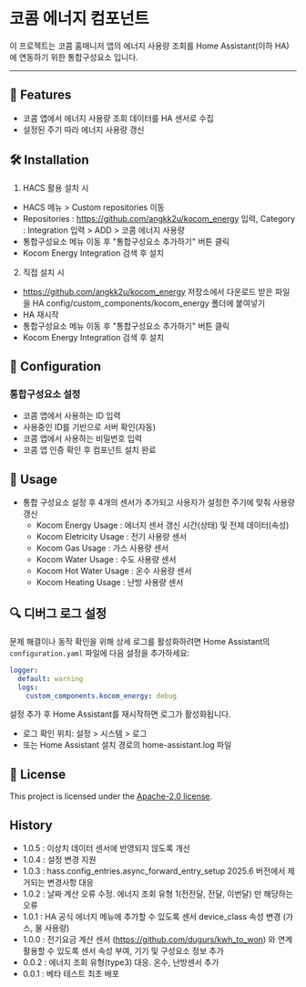 # 코콤 에너지 컴포넌트

이 프로젝트는 코콤 홈매니저 앱의 에너지 사용량 조회를 Home Assistant(이하 HA)에 연동하기 위한 통합구성요소 입니다.

---

## 🚀 Features

- 코콤 앱에서 에너지 사용량 조회 데이터를 HA 센서로 수집
- 설정된 주기 따라 에너지 사용량 갱신

## 🛠 Installation

1. HACS 활용 설치 시
- HACS 메뉴 > Custom repositories 이동
- Repositories : https://github.com/angkk2u/kocom_energy 입력, Category : Integration 입력 > ADD > 코콤 에너지 사용량 
- 통합구성요소 메뉴 이동 후 "통합구성요소 추가하기" 버튼 클릭
- Kocom Energy Integration 검색 후 설치

2. 직접 설치 시
- https://github.com/angkk2u/kocom_energy 저장소에서 다운로드 받은 파일을 HA config/custom_components/kocom_energy 폴더에 붙여넣기
- HA 재시작
- 통합구성요소 메뉴 이동 후 "통합구성요소 추가하기" 버튼 클릭
- Kocom Energy Integration 검색 후 설치

## 🔧 Configuration

### 통합구성요소 설정
- 코콤 앱에서 사용하는 ID 입력
- 사용중인 ID를 기반으로 서버 확인(자동)
- 코콤 앱에서 사용하는 비밀번호 입력
- 코콤 앱 인증 확인 후 컴포넌트 설치 완료


## 📝 Usage

- 통합 구성요소 설정 후 4개의 센서가 추가되고 사용자가 설정한 주기에 맞춰 사용량 갱신
  - Kocom Energy Usage : 에너지 센서 갱신 시간(상태) 및 전체 데이터(속성)
  - Kocom Eletricity Usage : 전기 사용량 센서
  - Kocom Gas Usage : 가스 사용량 센서
  - Kocom Water Usage : 수도 사용량 센서
  - Kocom Hot Water Usage : 온수 사용량 센서
  - Kocom Heating Usage : 난방 사용량 센서

## 🔍 디버그 로그 설정

문제 해결이나 동작 확인을 위해 상세 로그를 활성화하려면 Home Assistant의 `configuration.yaml` 파일에 다음 설정을 추가하세요:

```yaml
logger:
  default: warning
  logs:
    custom_components.kocom_energy: debug
```

설정 추가 후 Home Assistant를 재시작하면 로그가 활성화됩니다.
- 로그 확인 위치: 설정 > 시스템 > 로그
- 또는 Home Assistant 설치 경로의 home-assistant.log 파일

## 📜 License

This project is licensed under the [Apache-2.0 license](LICENSE).

## History

- 1.0.5 : 이상치 데이터 센서에 반영되지 않도록 개선
- 1.0.4 : 설정 변경 지원
- 1.0.3 : hass.config_entries.async_forward_entry_setup 2025.6 버전에서 제거되는 변경사항 대응
- 1.0.2 : 날짜 계산 오류 수정. 에너지 조회 유형 1(전전달, 전달, 이번달) 만 해당하는 오류
- 1.0.1 : HA 공식 에너지 메뉴에 추가할 수 있도록 센서 device_class 속성 변경 (가스, 물 사용량)
- 1.0.0 : 전기요금 계산 센서 (https://github.com/dugurs/kwh_to_won) 와 연계 활용할 수 있도록 센서 속성 부여, 기기 및 구성요소 정보 추가
- 0.0.2 : 에너지 조회 유형(type3) 대응. 온수, 난방센서 추가
- 0.0.1 : 베타 테스트 최초 배포

